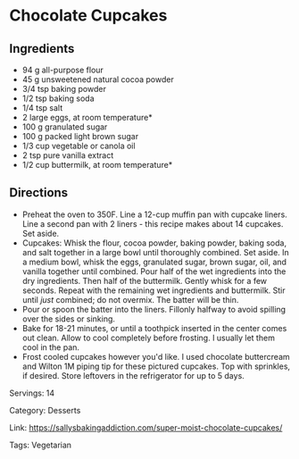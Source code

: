 # Chocolate Cupcakes

## Ingredients

- 94 g all-purpose flour
- 45 g unsweetened natural cocoa powder
- 3/4 tsp baking powder
- 1/2 tsp baking soda
- 1/4 tsp salt
- 2 large eggs, at room temperature*
- 100 g granulated sugar
- 100 g packed light brown sugar
- 1/3 cup vegetable or canola oil
- 2 tsp pure vanilla extract
- 1/2 cup buttermilk, at room temperature*

## Directions

- Preheat the oven to 350F. Line a 12-cup muffin pan with cupcake liners. Line a second pan with 2 liners - this recipe makes about 14 cupcakes. Set aside.
- Cupcakes: Whisk the flour, cocoa powder, baking powder, baking soda, and salt together in a large bowl until thoroughly combined. Set aside. In a medium bowl, whisk the eggs, granulated sugar, brown sugar, oil, and vanilla together until combined. Pour half of the wet ingredients into the dry ingredients. Then half of the buttermilk. Gently whisk for a few seconds. Repeat with the remaining wet ingredients and buttermilk. Stir until *just* combined; do not overmix. The batter will be thin.
- Pour or spoon the batter into the liners. Fillonly halfway to avoid spilling over the sides or sinking.
- Bake for 18-21 minutes, or until a toothpick inserted in the center comes out clean. Allow to cool completely before frosting. I usually let them cool in the pan.
- Frost cooled cupcakes however you'd like. I used chocolate buttercream and Wilton 1M piping tip for these pictured cupcakes. Top with sprinkles, if desired. Store leftovers in the refrigerator for up to 5 days.

Servings: 14

Category: Desserts

Link: https://sallysbakingaddiction.com/super-moist-chocolate-cupcakes/

Tags: Vegetarian


